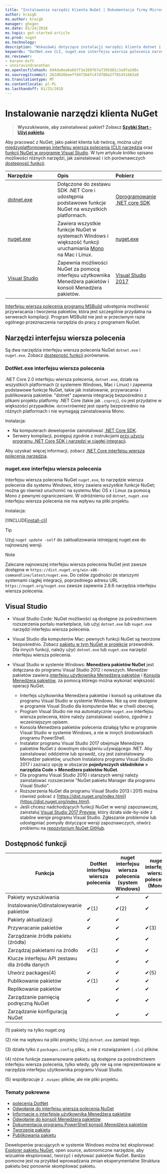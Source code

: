 ```yaml
---
title: "Instalowanie narzędzi klienta NuGet | Dokumentacja firmy Microsoft"
author: kraigb
ms.author: kraigb
manager: ghogen
ms.date: 01/24/2018
ms.topic: get-started-article
ms.prod: nuget
ms.technology: 
description: "Wskazówki dotyczące instalacji narzędzi klienta dotnet i nuget interfejsy wiersza polecenia (CLI) i Menedżer pakietów dla programu Visual Studio."
keywords: "DotNet.exe CLI, nuget.exe interfejsu wiersza polecenia narzędzia klienta NuGet, Menedżer pakietów NuGet, konsoli Menedżera pakietów NuGet, NuGet dla programu Visual Studio, NuGet w wersji beta kanału"
ms.reviewer:
- karann-msft
- unniravindranathan
ms.openlocfilehash: b94da0ea6a6b7f1e269767a7395d81c3a97a2d0c
ms.sourcegitcommit: 262d026beeffd4f3b6fc47d780a2f701451663a8
ms.translationtype: MT
ms.contentlocale: pl-PL
ms.lasthandoff: 01/25/2018
---
```

# <a name="installing-nuget-client-tools"></a>Instalowanie narzędzi klienta NuGet

> **Wyszukiwanie, aby zainstalować pakiet? Zobacz [Szybki Start - Użyj pakietu](quickstart/use-a-package.md).**

Aby pracować z NuGet, jako pakiet klienta lub twórcą, można użyć [międzyplatformowego interfejsu wiersza polecenia (CLI) narzędzia](#cli-tools) oraz [funkcji NuGet w programie Visual Studio](#visual-studio). W tym artykule krótko opisano możliwości różnych narzędzi, jak zainstalować i ich porównawczych [dostępność funkcji](#feature-availability).

| Narzędzie&nbsp;&nbsp;&nbsp;&nbsp;&nbsp;&nbsp;&nbsp;&nbsp;&nbsp;&nbsp;&nbsp;&nbsp;&nbsp;&nbsp;&nbsp; | Opis | Pobierz&nbsp;&nbsp;&nbsp;&nbsp;&nbsp;&nbsp;&nbsp;&nbsp;&nbsp; |
|:------------- |:-------------|:-----|
| [dotnet.exe](#dotnetexe-cli) | Dołączone do zestawu SDK .NET Core i udostępnia podstawowe funkcje NuGet na wszystkich platformach. | [Oprogramowanie .NET core SDK](https://www.microsoft.com/net/download/) |
| [nuget.exe](#nugetexe-cli) | Zawiera wszystkie funkcje NuGet w systemach Windows i większość funkcji uruchamiania [Mono](http://www.mono-project.com/docs/getting-started/install/) na Mac i Linux. | [nuget.exe](https://dist.nuget.org/win-x86-commandline/latest/nuget.exe) |
| [Visual Studio](#visual-studio) | Zapewnia możliwości NuGet za pomocą interfejsu użytkownika Menedżera pakietów i konsoli Menedżera pakietów. | [Visual Studio 2017](https://www.visualstudio.com/downloads/) |

[Interfejsu wiersza polecenia programu MSBuild](schema/msbuild-targets.md) udostępnia możliwość przywracania i tworzenia pakietów, która jest szczególnie przydatna na serwerach kompilacji. Program MSBuild nie jest w przeciwnym razie ogólnego przeznaczenia narzędzia do pracy z programem NuGet.

## <a name="cli-tools"></a>Narzędzi interfejsu wiersza polecenia

Są dwa narzędzia interfejsu wiersza polecenia NuGet `dotnet.exe` i `nuget.exe`. Zobacz [dostępność funkcji](#feature-availability) porównanie.

### <a name="dotnetexe-cli"></a>DotNet.exe interfejsu wiersza polecenia

.NET Core 2.0 interfejsu wiersza polecenia, `dotnet.exe`, działa na wszystkich platformach (z systemem Windows, Mac i Linux) i zapewnia podstawowe funkcje NuGet, takie jak instalowanie, przywracania i publikowania pakietów. "dotnet" zapewnia integrację bezpośrednio z plikami projektu platformy .NET Core (takie jak `.csproj`), co jest przydatne w większości przypadków. `dotnet`również jest oparty bezpośrednio na różnych platformach i nie wymagają zainstalowania Mono.

Instalacja:

- Na komputerach deweloperów zainstalować [.NET Core SDK](https://aka.ms/dotnetcoregs).
- Serwery kompilacji, postępuj zgodnie z instrukcjami [przy użyciu programu .NET Core SDK i narzędzi w ciągłej integracji](/dotnet/core/tools/using-ci-with-cli).

Aby uzyskać więcej informacji, zobacz [.NET Core interfejsu wiersza polecenia narzędzia](/dotnet/core/tools/index?tabs=netcore2x#tabpanel_fXL5YCOYDa_netcore2x).

### <a name="nugetexe-cli"></a>nuget.exe interfejsu wiersza polecenia

Interfejsu wiersza polecenia NuGet `nuget.exe`, to narzędzie wiersza polecenia dla systemu Windows, który zawiera wszystkie funkcje NuGet; można go również uruchomić na systemu Mac OS x i Linux za pomocą Mono z pewnymi ograniczeniami. W odróżnieniu od `dotnet`, `nuget.exe` interfejsu wiersza polecenia nie ma wpływu na pliki projektu.

Instalacja:

[!INCLUDE[install-cli](includes/install-cli.md)]

> [!Tip]
> Użyj `nuget update -self` do zaktualizowania istniejącej nuget.exe do najnowszej wersji.

> [!Note]
> Zalecane najnowszej interfejsu wiersza polecenia NuGet jest zawsze dostępna w `https://dist.nuget.org/win-x86-commandline/latest/nuget.exe`. Do celów zgodności ze starszymi systemami ciągłej integracji, poprzedniego adresu URL `https://nuget.org/nuget.exe` zawsze zapewnia 2.8.6 narzędzia interfejsu wiersza polecenia.

## <a name="visual-studio"></a>Visual Studio

- Visual Studio Code: NuGet możliwości są dostępne za pośrednictwem rozszerzenia portalu marketplace, lub użyj `dotnet.exe` lub `nuget.exe` narzędzi interfejsu wiersza polecenia.
- Visual Studio dla komputerów Mac: pewnych funkcji NuGet są tworzone bezpośrednio. Zobacz [pakietu w tym NuGet w projekcie](/visualstudio/mac/nuget-walkthrough) przewodnik. Dla innych funkcji, należy użyć `dotnet.exe` lub `nuget.exe` narzędzi interfejsu wiersza polecenia.

- Visual Studio w systemie Windows: **Menedżera pakietów NuGet** jest dołączana do programu Visual Studio 2012 i nowszych. Menedżer pakietów zawiera [interfejsu użytkownika Menedżera pakietów](tools/package-manager-ui.md) i [Konsola Menedżera pakietów](tools/package-manager-console.md), za pomocą którego można wykonać większość operacji NuGet.
  - Interfejs użytkownika Menedżera pakietów i konsoli są unikatowe dla programu Visual Studio w systemie Windows. Nie są one dostępne w programie Visual Studio dla komputerów Mac w chwili obecnej.
  - Program Visual Studio nie ma automatycznie `nuget.exe` interfejsu wiersza polecenia, które należy zainstalować osobno, zgodnie z wcześniejszym opisem.
  - Konsola Menedżera pakietów polecenia działają tylko w programie Visual Studio w systemie Windows, a nie w innych środowiskach programu PowerShell.
  - Instalator programu Visual Studio 2017 obejmuje Menedżera pakietów NuGet z dowolnym obciążeniu używającego .NET. Aby zainstalować oddzielnie lub sprawdź, czy jest zainstalowany Menedżer pakietów, uruchom Instalatora programu Visual Studio 2017 i zaznacz opcję w obszarze **pojedynczych składników > narzędzia Code > Menedżera pakietów NuGet**.
  - Dla programu Visual Studio 2010 i starszych wersji należy zainstalować rozszerzenie "NuGet pakietu Manager dla programu Visual Studio".
  - Rozszerzenia NuGet dla programu Visual Studio 2013 i 2015 można również pobrać z [https://dist.nuget.org/index.html](https://dist.nuget.org/index.html).
  - Jeśli chcesz nadchodzących funkcji NuGet w wersji zapoznawczej, zainstaluj [Visual Studio 2017 Preview](https://www.visualstudio.com/vs/preview/), który działa side-by-side z stabilne wersje programu Visual Studio. Zgłaszanie problemów lub udostępniać pomysły dotyczące wersji zapoznawczych, otwórz problemu na [repozytorium NuGet GitHub](https://github.com/Nuget/Home/issues).

## <a name="feature-availability"></a>Dostępność funkcji

| Funkcja | DotNet interfejsu wiersza polecenia | nuget interfejsu wiersza polecenia (system Windows) | nuget interfejsu wiersza polecenia (Mono) | Visual Studio (Windows) | Visual Studio for Mac |
| --- | --- | --- | --- | --- | --- |
| Pakiety wyszukiwania |  | &#10004; | &#10004; | &#10004; | &#10004; |
| Instalowanie/Odinstalowywanie pakietów | &#10004;(1) | &#10004;(2) | &#10004; | &#10004; | &#10004; |
| Pakiety aktualizacji | &#10004; | &#10004; | | &#10004; | &#10004; |
| Przywracanie pakietów | &#10004; | &#10004; | &#10004;(3) | &#10004; | &#10004; |
| Zarządzanie źródła pakietu (źródła) | | &#10004; | &#10004; | &#10004; | &#10004; |
| Zarządzaj pakietami na źródło | &#10004;(1) | &#10004; | &#10004; | | |
| Klucze interfejsu API zestawu dla źródła danych | | &#10004; | &#10004; | | |
| Utwórz packages(4) | &#10004; | &#10004; | &#10004;(5) | &#10004; | |
| Publikowanie pakietów | &#10004;(1) | &#10004; | &#10004; | &#10004; |  |
| Replikowanie pakietów |  | &#10004; | &#10004; | | |
| Zarządzanie pamięcią podręczną NuGet | &#10004; | &#10004; | &#10004; | | |
| Zarządzanie konfiguracją NuGet | | &#10004; | &#10004; | | |

(1) pakiety na tylko nuget.org

(2) nie ma wpływu na pliki projektu; Użyj `dotnet.exe` zamiast tego.

(3) działa tylko z `packages.config` pliku, a nie z rozwiązaniem (`.sln`) plików.

(4) różne funkcje zaawansowane pakietu są dostępne za pośrednictwem interfejsu wiersza polecenia, tylko wtedy, gdy nie są one reprezentowane w narzędzia interfejsu użytkownika programu Visual Studio.

(5) współpracuje z `.nuspec` plików, ale nie pliki projektu.

### <a name="related-topics"></a>Tematy pokrewne

- [polecenia DotNet](tools/dotnet-commands.md)
- [Odwołanie do interfejsu wiersza polecenia NuGet](tools/nuget-exe-cli-reference.md)
- [Informacje o interfejsie użytkownika Menedżera pakietów](tools/package-manager-ui.md)
- [Odwołanie do konsoli Menedżera pakietów](tools/package-manager-console.md)
- [Dokumentacja programu PowerShell konsoli Menedżera pakietów](tools/powershell-reference.md)
- [Tworzenie pakietu](create-packages/creating-a-package.md)
- [Publikowania pakietu](create-packages/publish-a-package.md)

Deweloperów pracujących w systemie Windows można też eksplorować [Explorer pakietu NuGet](https://github.com/NuGetPackageExplorer/NuGetPackageExplorer), open source, autonomiczne narzędzie, aby wizualnie eksplorować, tworzyć i edytować pakietów NuGet. Bardzo pomocne jest na przykład wprowadzania zmian eksperymentalne Struktura pakietu bez ponownie skompilować pakietu.
